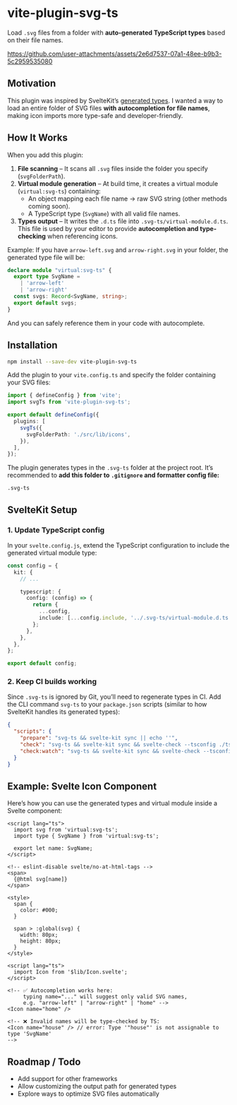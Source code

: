 # vite-plugin-svg-ts

Load `.svg` files from a folder with **auto-generated TypeScript types** based on their file names.

https://github.com/user-attachments/assets/2e6d7537-07a1-48ee-b9b3-5c2959535080

## Motivation

This plugin was inspired by SvelteKit’s [generated types](https://svelte.dev/docs/kit/types#Generated-types).
I wanted a way to load an entire folder of SVG files **with autocompletion for file names**, making icon imports more type-safe and developer-friendly.

## How It Works

When you add this plugin:

1. **File scanning** – It scans all `.svg` files inside the folder you specify (`svgFolderPath`).
2. **Virtual module generation** – At build time, it creates a virtual module (`virtual:svg-ts`) containing:
   * An object mapping each file name → raw SVG string (other methods coming soon).
   * A TypeScript type (`SvgName`) with all valid file names.
3. **Types output** – It writes the `.d.ts` file into `.svg-ts/virtual-module.d.ts`.
   This file is used by your editor to provide **autocompletion and type-checking** when referencing icons.

Example: If you have `arrow-left.svg` and `arrow-right.svg` in your folder, the generated type file will be:

```ts
declare module "virtual:svg-ts" {
  export type SvgName =
    | 'arrow-left'
    | 'arrow-right'
  const svgs: Record<SvgName, string>;
  export default svgs;
}
```

And you can safely reference them in your code with autocomplete.

## Installation

```bash
npm install --save-dev vite-plugin-svg-ts
```

Add the plugin to your `vite.config.ts` and specify the folder containing your SVG files:

```ts
import { defineConfig } from 'vite';
import svgTs from 'vite-plugin-svg-ts';

export default defineConfig({
  plugins: [
    svgTs({
      svgFolderPath: './src/lib/icons',
    }),
  ],
});
```

The plugin generates types in the `.svg-ts` folder at the project root.
It’s recommended to **add this folder to `.gitignore` and formatter config file:**

```
.svg-ts
```

## SvelteKit Setup

### 1. Update TypeScript config

In your `svelte.config.js`, extend the TypeScript configuration to include the generated virtual module type:

```ts
const config = {
  kit: {
    // ...

    typescript: {
      config: (config) => {
        return {
          ...config,
          include: [...config.include, '../.svg-ts/virtual-module.d.ts'],
        };
      },
    },
  },
};

export default config;
```

### 2. Keep CI builds working

Since `.svg-ts` is ignored by Git, you’ll need to regenerate types in CI.
Add the CLI command `svg-ts` to your `package.json` scripts (similar to how SvelteKit handles its generated types):

```json
{
  "scripts": {
    "prepare": "svg-ts && svelte-kit sync || echo ''",
    "check": "svg-ts && svelte-kit sync && svelte-check --tsconfig ./tsconfig.json",
    "check:watch": "svg-ts && svelte-kit sync && svelte-check --tsconfig ./tsconfig.json --watch"
  }
}
```

## Example: Svelte Icon Component

Here’s how you can use the generated types and virtual module inside a Svelte component:

```svelte
<script lang="ts">
  import svg from 'virtual:svg-ts';
  import type { SvgName } from 'virtual:svg-ts';

  export let name: SvgName;
</script>

<!-- eslint-disable svelte/no-at-html-tags -->
<span>
  {@html svg[name]}
</span>

<style>
  span {
    color: #000;
  }

  span > :global(svg) {
    width: 80px;
    height: 80px;
  }
</style>
```

```svelte
<script lang="ts">
  import Icon from '$lib/Icon.svelte';
</script>

<!-- ✅ Autocompletion works here:
     typing name="..." will suggest only valid SVG names,
     e.g. "arrow-left" | "arrow-right" | "home" -->
<Icon name="home" />

<!-- ❌ Invalid names will be type-checked by TS:
<Icon name="house" /> // error: Type '"house"' is not assignable to type 'SvgName'
-->
```

## Roadmap / Todo

* Add support for other frameworks
* Allow customizing the output path for generated types
* Explore ways to optimize SVG files automatically
